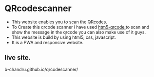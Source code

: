 # QRcodescanner 
<ul>
  <li>This website enables you to scan the QRcodes.</li>
  
<li>To Create this qrcode scanner i have used <a href="https://github.com/mebjas/html5-qrcode" target="_blank" rel="noopener noreferrer">htm5-qrcode </a>to scan and show the message in the qrcode you can also make use of it guys.</li>
<li>This website is build by using html5, css, javascript.</li>
  <li>It is a PWA and responsive website.</li>
  </ul>
  
## live site. 
b-chandru.github.io/qrcodescanner/
